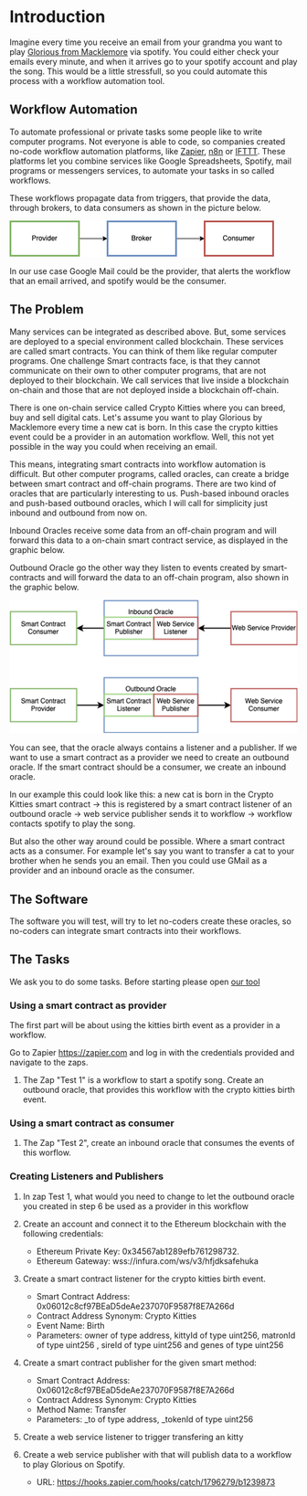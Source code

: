 # Introduction

Imagine every time you receive an email from your grandma you want to play [Glorious from Macklemore](https://www.youtube.com/watch?v=7OrLroFa0AI) via spotify. You could either check your emails every minute, and when it arrives go to your spotify account and play the song. This would be a little stressfull, so you could automate this process with a workflow automation tool.


## Workflow Automation

To automate professional or private tasks some people like to write computer programs. Not everyone is able to code, so companies created no-code workflow automation platforms, like [Zapier](https://www.zapier.com), [n8n](https://www.n8n.io) or [IFTTT](https://www.ifttt.com). These platforms let you combine services like Google Spreadsheets, Spotify, mail programs or messengers services, to automate your tasks in so called workflows.

These workflows propagate data from triggers, that provide the data, through brokers, to data consumers as shown in the picture below. 

![](./Provider-Broker-Consumer.png)

In our use case Google Mail could be the provider, that alerts the workflow that an email arrived, and spotify would be the consumer.

## The Problem

Many services can be integrated as described above. But, some services are deployed to a special environment called blockchain. These services are called smart contracts. You can think of them like regular computer programs. One challenge Smart contracts face, is that they cannot communicate on their own to other computer programs, that are not deployed to their blockchain. We call services that live inside a blockchain on-chain and those that are not deployed inside a blockchain off-chain.

There is one on-chain service called Crypto Kitties where you can breed, buy and sell digital cats. Let's assume you want to play Glorious by Macklemore every time a new cat is born. In this case the crypto kitties event could be a provider in an automation workflow. Well, this not yet possible in the way you could when receiving an email. 

This means, integrating smart contracts into workflow automation is difficult. But other computer programs, called oracles, can create a bridge between smart contract and off-chain programs. There are two kind of oracles that are particularly interesting to us. Push-based inbound oracles and push-based outbound oracles, which I will call for simplicity just inbound and outbound from now on. 

Inbound Oracles receive some data from an off-chain program and will forward this data to a on-chain smart contract service, as displayed in the graphic below.

Outbound Oracle go the other way they listen to events created by smart-contracts and will forward the data to an off-chain program, also shown in the graphic below.

![](Inbound-Outbound-Oracle.png)

You can see, that the oracle always contains a listener and a publisher. If we want to use a smart contract as a provider we need to create an outbound oracle. If the smart contract should be a consumer, we create an inbound oracle.

In our example this could look like this: a new cat is born in the Crypto Kitties smart contract -> this is registered by a smart contract listener of an outbound oracle -> web service publisher sends it to workflow -> workflow contacts spotify to play the song.

But also the other way around could be possible. Where a smart contract acts as a consumer. For example let's say you want to transfer a cat to your brother when he sends you an email. Then you could use GMail as a provider and an inbound oracle as the consumer.

## The Software
The software you will test, will try to let no-coders create these oracles, so no-coders can integrate smart contracts into their workflows.

## The Tasks

We ask you to do some tasks. Before starting please open [our tool](https://oracles.work)


### Using a smart contract as provider
The first part will be about using the kitties birth event as a provider in a workflow.

Go to Zapier https://zapier.com and log in with the credentials provided and navigate to the zaps.
1. The Zap "Test 1" is a workflow to start a spotify song. Create an outbound oracle, that provides this workflow with the crypto kitties birth event. 

### Using a smart contract as consumer
1. The Zap "Test 2", create an inbound oracle that consumes the events of this worflow.


### Creating Listeners and Publishers
1. In zap Test 1, what would you need to change to let the outbound oracle you created in step 6 be used as a provider in this workflow

1. Create an account and connect it to the Ethereum
blockchain with the following credentials:
    * Ethereum Private Key: 0x34567ab1289efb761298732.
    * Ethereum Gateway: wss://infura.com/ws/v3/hfjdksafehuka
1. Create a smart contract listener for the
crypto kitties birth event.
    * Smart Contract Address: 0x06012c8cf97BEaD5deAe237070F9587f8E7A266d
    * Contract Address Synonym: Crypto Kitties
    * Event Name: Birth
    * Parameters:
        owner of type address,  kittyId of type uint256, matronId of type uint256 ,  sireId of type uint256 and genes of type uint256
1. Create a smart contract publisher for
the given smart method:
    * Smart Contract Address: 0x06012c8cf97BEaD5deAe237070F9587f8E7A266d
    * Contract Address Synonym: Crypto Kitties
    * Method Name: Transfer
    * Parameters:
        _to of type address, _tokenId of type uint256
1. Create a web service listener to trigger transfering an kitty
1. Create a web service publisher with
that will publish data to a workflow to play Glorious on Spotify.
    * URL: https://hooks.zapier.com/hooks/catch/1796279/b1239873

